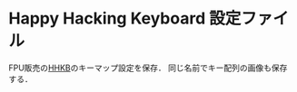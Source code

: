 # Happy Hacking Keyboard 設定ファイル

FPU販売の[HHKB](https://happyhackingkb.com/jp/)のキーマップ設定を保存．
同じ名前でキー配列の画像も保存する．
